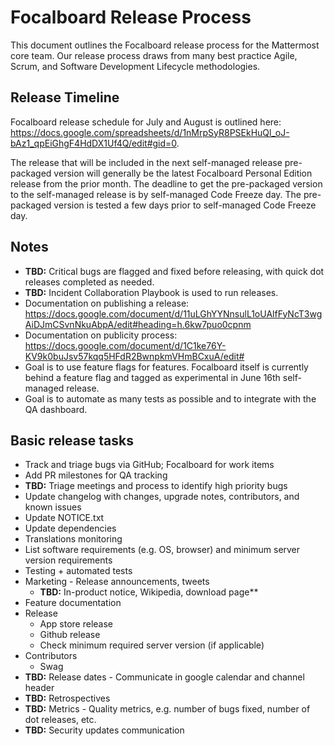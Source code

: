# Focalboard Release Process

This document outlines the Focalboard release process for the Mattermost core team. Our release process draws from many best practice Agile, Scrum, and Software Development Lifecycle methodologies.

## Release Timeline

Focalboard release schedule for July and August is outlined here: https://docs.google.com/spreadsheets/d/1nMrpSyR8PSEkHuQl_oJ-bAz1_qpEiGhgF4HdDX1Uf4Q/edit#gid=0.

The release that will be included in the next self-managed release pre-packaged version will generally be the latest Focalboard Personal Edition release from the prior month. The deadline to get the pre-packaged version to the self-managed release is by self-managed Code Freeze day. The pre-packaged version is tested a few days prior to self-managed Code Freeze day.

## Notes

 - **TBD:** Critical bugs are flagged and fixed before releasing, with quick dot releases completed as needed.
 - **TBD:** Incident Collaboration Playbook is used to run releases.
 - Documentation on publishing a release: https://docs.google.com/document/d/11uLGhYYNnsulL1oUAlfFyNcT3wgAiDJmCSvnNkuAbpA/edit#heading=h.6kw7puo0cpnm 
 - Documentation on publicity process: https://docs.google.com/document/d/1C1ke76Y-KV9k0buJsv57kqq5HFdR2BwnpkmVHmBCxuA/edit# 
 - Goal is to use feature flags for features. Focalboard itself is currently behind a feature flag and tagged as experimental in June 16th self-managed release.
 - Goal is to automate as many tests as possible and to integrate with the QA dashboard.

## Basic release tasks

 - Track and triage bugs via GitHub; Focalboard for work items
 - Add PR milestones for QA tracking
 - **TBD:** Triage meetings and process to identify high priority bugs
 - Update changelog with changes, upgrade notes, contributors, and known issues
 - Update NOTICE.txt
 - Update dependencies
 - Translations monitoring
 - List software requirements (e.g. OS, browser) and minimum server version requirements
 - Testing + automated tests
 - Marketing - Release announcements, tweets
    - **TBD:** In-product notice, Wikipedia, download page**
 - Feature documentation
 - Release
    - App store release
    - Github release
    - Check minimum required server version (if applicable)
 - Contributors
    - Swag
 - **TBD:** Release dates - Communicate in google calendar and channel header
 - **TBD:** Retrospectives
 - **TBD:** Metrics - Quality metrics, e.g. number of bugs fixed, number of dot releases, etc.
 - **TBD:** Security updates communication
